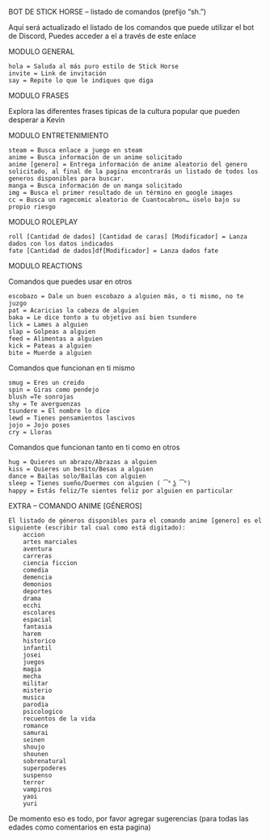 BOT DE STICK HORSE – listado de comandos (prefijo “sh.”)

Aquí será actualizado el listado de los comandos que puede utilizar el bot de Discord,
Puedes acceder a el a través de este enlace

MODULO GENERAL

    hola = Saluda al más puro estilo de Stick Horse
    invite = Link de invitación
    say = Repite lo que le indiques que diga

MODULO FRASES

Explora las diferentes frases tipicas de la cultura popular que pueden desperar a Kevin

MODULO ENTRETENIMIENTO

    steam = Busca enlace a juego en steam
    anime = Busca información de un anime solicitado
    anime [genero] = Entrega información de anime aleatorio del genero solicitado, al final de la pagina encontrarás un listado de todos los generos disponibles para buscar.
    manga = Busca información de un manga solicitado
    img = Busca el primer resultado de un término en google images
    cc = Busca un ragecomic aleatorio de Cuantocabron… úselo bajo su propio riesgo

MODULO ROLEPLAY

    roll [Cantidad de dados] [Cantidad de caras] [Modificador] = Lanza dados con los datos indicados
    fate [Cantidad de dados]df[Modificador] = Lanza dados fate

MODULO REACTIONS

Comandos que puedes usar en otros

    escobazo = Dale un buen escobazo a alguien más, o ti mismo, no te juzgo
    pat = Acaricias la cabeza de alguien
    baka = Le dice tonto a tu objetivo así bien tsundere
    lick = Lames a alguien
    slap = Golpeas a alguien
    feed = Alimentas a alguien
    kick = Pateas a alguien
    bite = Muerde a alguien

Comandos que funcionan en ti mismo

    smug = Eres un creido
    spin = Giras como pendejo
    blush =Te sonrojas
    shy = Te averguenzas
    tsundere = El nombre lo dice
    lewd = Tienes pensamientos lascivos
    jojo = Jojo poses
    cry = Lloras

Comandos que funcionan tanto en ti como en otros

    hug = Quieres un abrazo/Abrazas a alguien
    kiss = Quieres un besito/Besas a alguien
    dance = Bailas solo/Bailas con alguien
    sleep = Tienes sueño/Duermes con alguien ( ͡° ͜ʖ ͡°)
    happy = Estás feliz/Te sientes feliz por alguien en particular

EXTRA – COMANDO ANIME [GÉNEROS]

    El listado de géneros disponibles para el comando anime [genero] es el siguiente (escribir tal cual como está digitado):
        accion
        artes marciales
        aventura
        carreras
        ciencia ficcion
        comedia
        demencia
        demonios
        deportes
        drama
        ecchi
        escolares
        espacial
        fantasia
        harem
        historico
        infantil
        josei
        juegos
        magia
        mecha
        militar
        misterio
        musica
        parodia
        psicologico
        recuentos de la vida
        romance
        samurai
        seinen
        shoujo
        shounen
        sobrenatural
        superpoderes
        suspenso
        terror
        vampiros
        yaoi
        yuri

De momento eso es todo, por favor agregar sugerencias (para todas las edades como comentarios en esta pagina)
